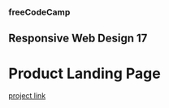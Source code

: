 ### freeCodeCamp

## Responsive Web Design 17

# Product Landing Page

[project link](https://www.freecodecamp.org/learn/2022/responsive-web-design/build-a-product-landing-page-project/build-a-product-landing-page)
